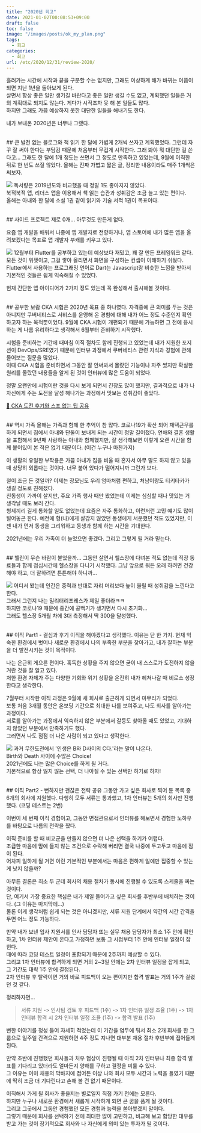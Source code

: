 ```yaml
---
title: "2020년 회고"
date: 2021-01-02T00:08:53+09:00
draft: false
toc: false
image: "/images/posts/ok_my_plan.png"
tags:
  - 회고
categories:
  - 회고
url: /etc/2020/12/31/review-2020/
---
```

흘러가는 시간에 시작과 끝을 구분할 수는 없지만, 그래도 이상하게 해가 바뀌는 이쯤이 되면 지난 1년을 돌아보게 된다.  
살면서 항상 좋은 일만 생기길 바란다고 좋은 일만 생길 수도 없고, 계획했던 일들은 거의 계획대로 되지도 않는다. 게다가 시작조차 못 해 본 일들도 많다.  
하지만 그래도 가끔 예상하지 못한 대단한 일들을 해내기도 한다.  

내가 보내온 2020년은 너무나 그랬다.

<br/>
## 큰 발전 없는 블로그와 책 읽기
한 달에 가볍게 2개씩 쓰자고 계획했었다.  
그런데 자꾸 잘 써야 한다는 부담감 때문에 처음부터 무겁게 시작한다. 그래 봐야 뭐 대단한 걸 쓴다고...  
그래도 한 달에 1개 정도는 쓰면서 그 정도로 만족하고 있었는데, 9월에 이직한 뒤로 한 번도 쓰질 않았다.  
올해는 진짜 가볍고 짧은 글, 정리한 내용이라도 매주 1개씩은 써보자.  

![](bookjukbookjuk_2020.jpg)
독서량은 2019년도와 비교했을 때 정말 1도 좋아지지 않았다.  
북적북적 앱, 리더스 앱을 이용해서 책 읽는 습관과 성취감은 조금 늘고 있는 편이다.  
올해는 아내와 한 달에 소설 1권 같이 읽기와 기술 서적 1권이 목표이다.  

<br/>
## 사이드 프로젝트 제로
0개...  
아무것도 만든게 없다.  

요즘 앱 개발을 배워서 나중에 앱 개발자로 전향하거나, 앱 스토어에 내가 많든 앱을 올려보겠다는 목표로 앱 개발자 부캐를 키우고 있다.  

![](second_character.jpg)
12월부터 Flutter를 공부하고 있는데 예상보다 재밌고, 꽤 잘 만든 프레임워크 같다. 모든 것이 위젯이고, 그걸 쌓아 올리면서 화면을 구성하는 컨셉이 이해하기 쉬웠다.  
Flutter에서 사용하는 프로그래밍 언어로 Dart는 Javascript랑 비슷한 느낌을 받아서 기본적인 것들은 쉽게 익숙해질 수 있었다.  

현재 간단한 앱 아이디어가 2가지 정도 있는데 꼭 완성해서 출시해볼 것이다.

<br/>
## 공부한 보람
CKA 시험은 2020년 목표 중 하나였다. 자격증에 큰 의미를 두는 것은 아니지만 쿠버네티스로 서비스를 운영해 온 경험에 대해 내가 어느 정도 수준인지 확인하고자 하는 목적뿐이었다.  
9월에 CKA 시험이 개편되기 때문에 가능하면 그 전에 응시하는 게 나름 유리하다고 생각해서 6월부터 준비하기 시작했다.  

시험을 준비하는 기간에 때마침 이직 절차도 함께 진행되고 있었는데 내가 지원한 포지션이 DevOps/SRE였기 때문에 인터뷰 과정에서 쿠버네티스 관련 지식과 경험에 관해 물어보는 질문을 많았다.  
이때 CKA 시험을 준비하면서 그동안 잘 안써봐서 몰랐던 기능이나 자주 썼지만 확실한 원리를 몰랐던 내용들을 알게 된 것이 인터뷰에 많은 도움이 되었다.  

정말 오랜만에 시험이란 것을 다시 보게 되면서 긴장도 많이 했지만, 결과적으로 내가 나 자신에게 주는 도전을 달성 해나가는 과정에서 맛보는 성취감이 좋았다.  

[🔗 CKA 도전 후기와 스포 없는 팁 공유](https://jonnung.dev/kubernetes/2020/08/24/cka-challenge-and-spoiler-free-tips/)

<br/>
## 역시 가족
올해는 가족과 함께 한 추억이 참 많다.  
코로나19가 확산 되어 재택근무를 하게 되면서 집에서 아내와 단둘이 보내게 되는 시간이 정말 길어졌다.  
연애와 결혼 생활을 포함해서 9년째 사랑하는 아내와 함께했지만, 잘 생각해보면 이렇게 오랜 시간을 함께 붙어있어 본 적은 없기 때문이다. (이건 누구나 마찬가지)  

이 생활의 유일한 부작용은 가끔 아내가 집을 비울 때 혼자서 아무 말도 하지 않고 있을 때 상당히 외롭다는 것이다. 너무 붙어 있다가 떨어지니까 그런가 보다.  

철이 조금 든 것일까? 이제는 장모님도 우리 엄마처럼 편하고, 처남이랑도 티키타카가 생길 정도로 친해졌다.  
친동생이 가까이 살지만, 주요 가족 행사 때만 봤었는데 이제는 심심할 때나 맛있는 거 생각날 때도 보러 간다.  
형제끼리 길게 통화할 일도 없었는데 요즘은 자주 통화하고, 이런저런 고민 얘기도 많이 털어놓곤 한다. 예전에 형(나)에게 살갑지 않았던 동생에게 서운했던 적도 있었지만, 이젠 내가 먼저 동생을 그리워하고 동생과 함께 하는 시간을 기대한다.  

2021년에는 우리 가족이 더 늘었으면 좋겠다. 그리고 그렇게 될 거라 믿는다.  

<br/>
## 헬린이
무슨 바람이 불었을까... 그동안 살면서 헬스장에 다녀본 적도 없는데 직장 동료들과 함께 점심시간에 헬스장을 다니기 시작했다.  
그냥 앞으로 뭐든 오래 하려면 건강해야 하고, 더 잘하려면 튼튼해야 하니까...  

![](health_child.jpg)
어디서 봤는데 인간은 중력과 반대로 자리 머리보다 높이 올릴 때 성취감을 느낀다고 한다.  
그래서 그런지 나는 밀리터리프레스가 제일 좋더라ㅋㅋ  
하지만 코로나19 때문에 중간에 공백기가 생기면서 다시 초기화...  
그래도 헬스장 5개월 차에 3대 측정해서 딱 300을 달성했다.  

<br/>
## 이직 Part1 - 결심과 후기
이직을 해야겠다고 생각했다.  
이유는 단 한 가지.  
현재 익숙한 환경에서 벗어나 새로운 환경에서 나의 부족한 부분을 찾아가고, 내가 잘하는 부분을 더 발전시키는 것이 목적이다.   

나는 은근히 게으른 편이다. 혹독한 상황을 주지 않으면 굳이 내 스스로가 도전하지 않을 거란 것을 잘 알고 있다.  
처한 환경 자체가 주는 다양한 기회와 위기 상황을 온전히 내가 헤쳐나갈 때 비로소 성장한다고 생각한다.  

7월부터 시작한 이직 과정은 9월에 새 회사로 출근하게 되면서 마무리가 되었다.  
보통 처음 3개월 동안은 온보딩 기간으로 최대한 나를 보여주고, 나도 회사를 알아가는 과정이다.  
서로를 알아가는 과정에서 익숙하지 않은 부분에서 갈등도 찾아올 때도 있었고, 기대하지 않았던 부분에서 만족하기도 했다.  
그러면서 나도 점점 더 나은 사람이 되고 있다고 생각한다.  

![](life_is_c.png)
과거 무한도전에서 '인생은 B와 D사이의 C다.'라는  말이 나온다.  
Birth와 Death 사이에 수많은 Choice!  
2021년에도 나는 많은 Choice를 하게 될 거다.   
기본적으로 항상 잃지 않는 선택, 더 나아질 수 있는 선택만 하기로 하자!  

<br/>
## 이직 Part2 - 뻔하지만 괜찮은 전략 공유
그동안 가고 싶은 회사로 찍어 둔 목록 중 6개의 회사에 지원했다.   
다행히 모두 서류는 통과했고, 1차 인터뷰는 5개의 회사만 진행했다. (코딩 테스트는 2번)  

이번이 세 번째 이직 경험이고, 그동안 면접관으로서 인터뷰를 해보면서 경험한 노하우를 바탕으로 나름의 전략을 짰다.   

이직 준비를 할 때 비교군을 만들지 않으면 더 나은 선택을 하기가 어렵다.  
조급한 마음에 맘에 들지 않는 조건으로 수락해 버리면 결국 나중에 두고두고 마음에 짐이 된다.  
어차피 일하게 될 거면 이런 기본적인 부분에서는 마음은 편하게 일에만 집중할 수 있는 게 낫지 않을까?  

아무튼 결론은 최소 두 군데 회사의 채용 절차가 동시에 진행될 수 있도록 스케줄을 짜는 것이다.  
단, 여기서 가장 중요한 핵심은 내가 제일 들어가고 싶은 회사를 후반부에 배치하는 것이다. (그 이유는 마지막에...)  
물론 이게 생각처럼 쉽게 되는 것은 아니겠지만, 서류 지원 단계에서 약간의 시간 간격을 두면 어느 정도 가능하다.  

만약 내가 보낸 입사 지원서를 인사 담당자 또는 실무 채용 담당자가 최소 1주 안에 확인하고, 1차 인터뷰 제안이 온다고 가정하면 보통 그 시점부터 1주 안에 인터뷰 일정이 잡힌다.  
때에 따라 코딩 테스트 일정이 포함되기 때문에 2주까지 예상할 수 있다.  
그리고 1차 인터뷰에 합격하게 되면 거의 2~3일 안에는 2차 인터뷰 일정을 잡게 되고, 그 기간도 대략 1주 안에 결정된다.  
2차 인터뷰 후 탈락이면 거의 바로 피드백이 오는 편이지만 합격 발표는 거의 1주가 걸렸던 것 같다.   

정리하자면...  

> 서류 지원 -> 인사팀 검토 후 피드백 (1주) -> 1차 인터뷰 일정 조율 (1주) -> 1차 인터뷰 합격 시 2차 인터뷰 일정 조율 (1주) -> 합격 발표 (1주)

뻔한 이야기를 정성 들여 자세히 적었는데 이 기간을 염두에  둬서 최소 2개 회사를 한 그룹으로 일주일 간격으로 지원하면 4주 정도 지나면 대부분 채용 절차 후반부에 접어들게 된다.  

만약 초반에 진행했던 회사들과 처우 협상이 진행될 때 아직 2차 인터뷰나 최종 합격 발표를 기다리고 있더라도 얼마든지 양해를 구하고 결정을 미룰 수 있다.  
그 이유는 이미 채용의 막바지에 접어든 이상 나와 회사 모두 시간과 노력을 들였기 때문에 딱히 조금 더 기다린다고 손해 볼 건 없기 때문이다.  

이직해서 가게 될 회사가 좋을지는 별로일지 직접 가기 전에는 모른다.  
하지만 누구나 새로운 환경에서 새롭게 시작하게 되면 큰 꿈을 품게 될 것이다.   
그리고 그곳에서 그동안 경험했던 모든 경험과 능력을 쏟아붓겠지 말이다.   
그렇기 때문에 회사를 선택하기 전에 최대한 많이 고민하고, 비교해 보고 합당한 대우를 받고 가는 것이 장기적으로 회사와 나 자신에게 의미 있는 투자가 될 것이다.  
